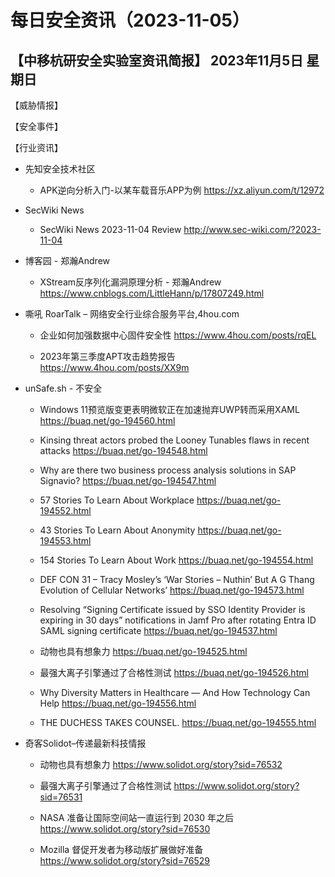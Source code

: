 # 每日安全资讯（2023-11-05）

【中移杭研安全实验室资讯简报】
2023年11月5日 星期日
---------------------------
【威胁情报】

【安全事件】

【行业资讯】

- 先知安全技术社区
  - APK逆向分析入门-以某车载音乐APP为例
https://xz.aliyun.com/t/12972

- SecWiki News
  - SecWiki News 2023-11-04 Review
http://www.sec-wiki.com/?2023-11-04

- 博客园 - 郑瀚Andrew
  - XStream反序列化漏洞原理分析 - 郑瀚Andrew
https://www.cnblogs.com/LittleHann/p/17807249.html

- 嘶吼 RoarTalk – 网络安全行业综合服务平台,4hou.com
  - 企业如何加强数据中心固件安全性
https://www.4hou.com/posts/rqEL

  - 2023年第三季度APT攻击趋势报告
https://www.4hou.com/posts/XX9m

- unSafe.sh - 不安全
  - Windows 11预览版变更表明微软正在加速抛弃UWP转而采用XAML
https://buaq.net/go-194560.html

  - Kinsing threat actors probed the Looney Tunables flaws in recent attacks
https://buaq.net/go-194548.html

  - Why are there two business process analysis solutions in SAP Signavio?
https://buaq.net/go-194547.html

  - 57 Stories To Learn About Workplace
https://buaq.net/go-194552.html

  - 43 Stories To Learn About Anonymity
https://buaq.net/go-194553.html

  - 154 Stories To Learn About Work
https://buaq.net/go-194554.html

  - DEF CON 31 – Tracy Mosley’s  ‘War Stories – Nuthin’ But A G Thang Evolution of Cellular Networks’
https://buaq.net/go-194573.html

  - Resolving “Signing Certificate issued by SSO Identity Provider is expiring in 30 days” notifications in Jamf Pro after rotating Entra ID SAML signing certificate
https://buaq.net/go-194537.html

  - 动物也具有想象力
https://buaq.net/go-194525.html

  - 最强大离子引擎通过了合格性测试
https://buaq.net/go-194526.html

  - Why Diversity Matters in Healthcare — And How Technology Can Help
https://buaq.net/go-194556.html

  - THE DUCHESS TAKES COUNSEL.
https://buaq.net/go-194555.html

- 奇客Solidot–传递最新科技情报
  - 动物也具有想象力
https://www.solidot.org/story?sid=76532

  - 最强大离子引擎通过了合格性测试
https://www.solidot.org/story?sid=76531

  - NASA 准备让国际空间站一直运行到 2030 年之后
https://www.solidot.org/story?sid=76530

  - Mozilla 督促开发者为移动版扩展做好准备
https://www.solidot.org/story?sid=76529

